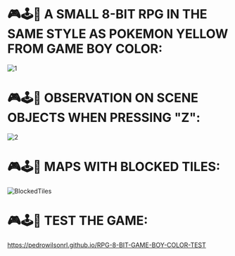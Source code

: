# 🎮🕹️👾 A SMALL 8-BIT RPG IN THE SAME STYLE AS POKEMON YELLOW FROM GAME BOY COLOR:
![1](https://github.com/user-attachments/assets/91b651a1-795b-4b91-9e68-43ba7f7b1a17)
# 🎮🕹️👾 OBSERVATION ON SCENE OBJECTS WHEN PRESSING "Z":
![2](https://github.com/user-attachments/assets/87e3b53b-f78e-421b-b95d-2d88c1c4bdda)
# 🎮🕹️👾 MAPS WITH BLOCKED TILES:
![BlockedTiles](https://github.com/user-attachments/assets/b241fec0-d7df-4238-8e72-455e6446b22f)
# 🎮🕹️👾 TEST THE GAME:
https://pedrowilsonrl.github.io/RPG-8-BIT-GAME-BOY-COLOR-TEST
